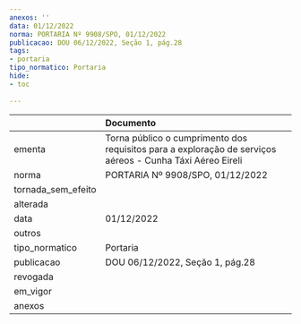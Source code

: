 ```yaml
---
anexos: ''
data: 01/12/2022
norma: PORTARIA Nº 9908/SPO, 01/12/2022
publicacao: DOU 06/12/2022, Seção 1, pág.28
tags:
- portaria
tipo_normatico: Portaria
hide: 
- toc 
 
---
```


|                    | Documento                                                                                                 |
|:-------------------|:----------------------------------------------------------------------------------------------------------|
| ementa             | Torna público o cumprimento dos requisitos para a exploração de serviços aéreos - Cunha Táxi Aéreo Eireli |
| norma              | PORTARIA Nº 9908/SPO, 01/12/2022                                                                          |
| tornada_sem_efeito |                                                                                                           |
| alterada           |                                                                                                           |
| data               | 01/12/2022                                                                                                |
| outros             |                                                                                                           |
| tipo_normatico     | Portaria                                                                                                  |
| publicacao         | DOU 06/12/2022, Seção 1, pág.28                                                                           |
| revogada           |                                                                                                           |
| em_vigor           |                                                                                                           |
| anexos             |                                                                                                           |